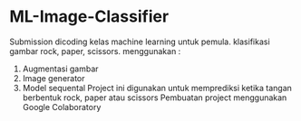 # ML-Image-Classifier

Submission dicoding kelas machine learning untuk pemula. klasifikasi gambar rock, paper, scissors.
menggunakan :
1. Augmentasi gambar
2. Image generator
3. Model sequental
Project ini digunakan untuk memprediksi ketika tangan berbentuk rock, paper atau scissors
Pembuatan project menggunakan Google Colaboratory
